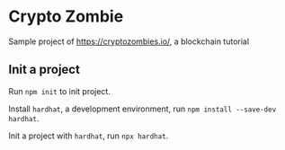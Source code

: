 # Crypto Zombie

Sample project of https://cryptozombies.io/, a blockchain tutorial

## Init a project

Run `npm init` to init project.

Install `hardhat`, a development environment, run `npm install --save-dev hardhat`.

Init a project with `hardhat`, run `npx hardhat`.